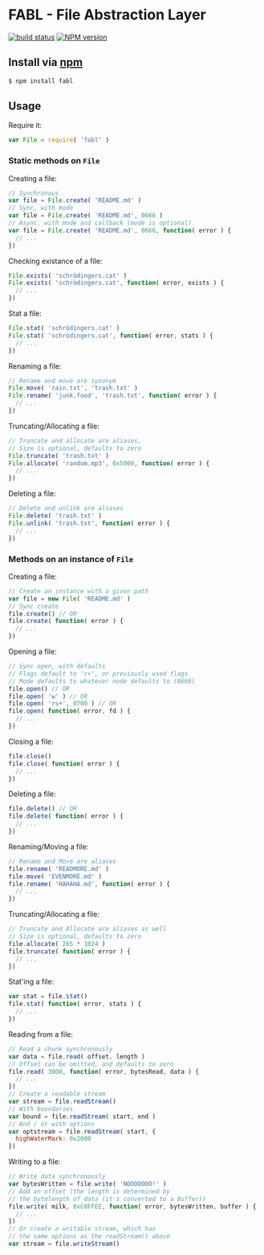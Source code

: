 # FABL - File Abstraction Layer
[![build status](https://secure.travis-ci.org/jhermsmeier/node-fabl.png)](http://travis-ci.org/jhermsmeier/node-fabl)
[![NPM version](https://badge.fury.io/js/fabl.png)](https://npmjs.org/fabl)


## Install via [npm](https://npmjs.org)

```sh
$ npm install fabl
```


## Usage

Require it:
```js
var File = require( 'fabl' )
```

### Static methods on `File`

Creating a file:
```js
// Synchronous
var file = File.create( 'README.md' )
// Sync, with mode
var file = File.create( 'README.md', 0666 )
// Async, with mode and callback (mode is optional)
var file = File.create( 'README.md', 0666, function( error ) {
  // ...
})
```

Checking existance of a file:
```js
File.exists( 'schrödingers.cat' )
File.exists( 'schrödingers.cat', function( error, exists ) {
  // ...
})
```

Stat a file:
```js
File.stat( 'schrödingers.cat' )
File.stat( 'schrödingers.cat', function( error, stats ) {
  // ...
})
```

Renaming a file:
```js
// Rename and move are synonym
File.move( 'rain.txt', 'trash.txt' )
File.rename( 'junk.food', 'trash.txt', function( error ) {
  // ...
})
```

Truncating/Allocating a file:
```js
// Truncate and allocate are aliases,
// Size is optional, defaults to zero
File.truncate( 'trash.txt' )
File.allocate( 'random.mp3', 0x5000, function( error ) {
  // ...
})
```

Deleting a file:
```js
// Delete and unlink are aliases
File.delete( 'trash.txt' )
File.unlink( 'trash.txt', function( error ) {
  // ...
})
```

### Methods on an instance of `File`

Creating a file:
```js
// Create an instance with a given path
var file = new File( 'README.md' )
// Sync create
file.create() // OR
file.create( function( error ) {
  // ...
})
```

Opening a file:
```js
// Sync open, with defaults
// Flags default to 'r+', or previously used flags
// Mode defaults to whatever node defaults to (0666)
file.open() // OR
file.open( 'w' ) // OR
file.open( 'rs+', 0700 ) // OR
file.open( function( error, fd ) {
  // ...
})
```

Closing a file:
```js
file.close()
file.close( function( error ) {
  // ...
})
```

Deleting a file:
```js
file.delete() // OR
file.delete( function( error ) {
  // ...
})
```

Renaming/Moving a file:
```js
// Rename and Move are aliases
file.rename( 'READMORE.md' )
file.move( 'EVENMORE.md' )
file.rename( 'HAHAHA.md', function( error ) {
  // ...
})
```

Truncating/Allocating a file:
```js
// Truncate and Allocate are aliases as well
// Size is optional, defaults to zero
file.allocate( 265 * 1024 )
file.truncate( function( error ) {
  // ...
})
```

Stat'ing a file:
```js
var stat = file.stat()
file.stat( function( error, stats ) {
  // ...
})
```

Reading from a file:
```js
// Read a chunk synchronously
var data = file.read( offset, length )
// Offset can be omitted, and defaults to zero
file.read( 3000, function( error, bytesRead, data ) {
  // ...
})
// Create a readable stream
var stream = file.readStream()
// With boundaries
var bound = file.readStream( start, end )
// And / or with options
var optstream = file.readStream( start, {
  highWaterMark: 0x2000
})
```

Writing to a file:
```js
// Write data synchronously
var bytesWritten = file.write( 'NOOOOOOO!' )
// Add an offset (the length is determined by
// the bytelength of data (it's converted to a Buffer))
file.write( milk, 0xC0FFEE, function( error, bytesWritten, buffer ) {
  // ...
})
// Or create a writable stream, which has
// the same options as the readStream() above
var stream = file.writeStream()
```
